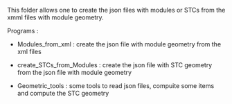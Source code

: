 This folder allows one to create the json files with modules or STCs from the xmml files with module geometry. 

Programs :

- Modules_from_xml : create the json file with module geometry from the xml files

- create_STCs_from_Modules :  create the json file with STC geometry from the json file with module geometry

- Geometric_tools : some tools to read json files, compuite some items and compute the STC geometry

